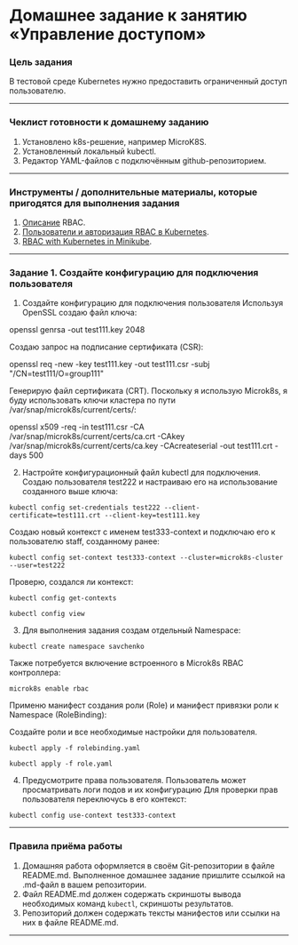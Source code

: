 # Домашнее задание к занятию «Управление доступом»

### Цель задания

В тестовой среде Kubernetes нужно предоставить ограниченный доступ пользователю.

------

### Чеклист готовности к домашнему заданию

1. Установлено k8s-решение, например MicroK8S.
2. Установленный локальный kubectl.
3. Редактор YAML-файлов с подключённым github-репозиторием.

------

### Инструменты / дополнительные материалы, которые пригодятся для выполнения задания

1. [Описание](https://kubernetes.io/docs/reference/access-authn-authz/rbac/) RBAC.
2. [Пользователи и авторизация RBAC в Kubernetes](https://habr.com/ru/company/flant/blog/470503/).
3. [RBAC with Kubernetes in Minikube](https://medium.com/@HoussemDellai/rbac-with-kubernetes-in-minikube-4deed658ea7b).

------

### Задание 1. Создайте конфигурацию для подключения пользователя


1. Создайте конфигурацию для подключения пользователя
Используя OpenSSL создаю файл ключа:

openssl genrsa -out test111.key 2048

Создаю запрос на подписание сертификата (CSR):

openssl req -new -key test111.key -out test111.csr -subj "/CN=test111/O=group111"

Генерирую файл сертификата (CRT). Поскольку я использую Microk8s, я буду использовать ключи кластера по пути 
/var/snap/microk8s/current/certs/:

openssl x509 -req -in test111.csr -CA /var/snap/microk8s/current/certs/ca.crt -CAkey /var/snap/microk8s/current/certs/ca.key -CAcreateserial -out test111.crt -days 500

2. Настройте конфигурационный файл kubectl для подключения.
Создаю пользователя test222 и настраиваю его на использование созданного выше ключа:

```
kubectl config set-credentials test222 --client-certificate=test111.crt --client-key=test111.key
```

Создаю новый контекст с именем test333-context и подключаю его к пользователю staff, созданному ранее:

```
kubectl config set-context test333-context --cluster=microk8s-cluster --user=test222
```

Проверю, создался ли контекст:

```
kubectl config get-contexts 
```
```
kubectl config view
```

3. Для выполнения задания создам отдельный Namespace:

```
kubectl create namespace savchenko
```

Также потребуется включение встроенного в Microk8s RBAC контроллера:

```
microk8s enable rbac
```

Применю манифест создания роли (Role) и манифест привязки роли к Namespace (RoleBinding):

Создайте роли и все необходимые настройки для пользователя.

```
kubectl apply -f rolebinding.yaml
```
```
kubectl apply -f role.yaml
```


4. Предусмотрите права пользователя. Пользователь может просматривать логи подов и их конфигурацию 
Для проверки прав пользователя переключусь в его контекст:
```
kubectl config use-context test333-context
```
------

### Правила приёма работы

1. Домашняя работа оформляется в своём Git-репозитории в файле README.md. Выполненное домашнее задание пришлите ссылкой на .md-файл в вашем репозитории.
2. Файл README.md должен содержать скриншоты вывода необходимых команд `kubectl`, скриншоты результатов.
3. Репозиторий должен содержать тексты манифестов или ссылки на них в файле README.md.

------

